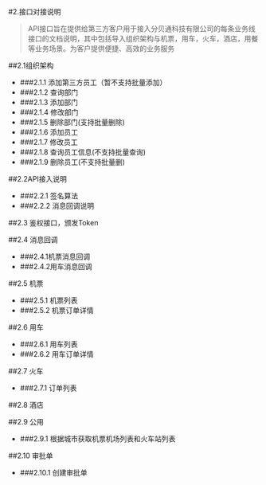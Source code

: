 #2.接口对接说明
>API接口旨在提供给第三方客户用于接入分贝通科技有限公司的每条业务线接口的文档说明，其中包括导入组织架构与机票，用车，火车，酒店，用餐等业务场景。为客户提供便捷、高效的业务服务

##2.1组织架构
- ###2.1.1 添加第三方员工（暂不支持批量添加）
- ###2.1.2 查询部门
- ###2.1.3 添加部门
- ###2.1.4 修改部门
- ###2.1.5 删除部门(支持批量删除)
- ###2.1.6 添加员工
- ###2.1.7 修改员工
- ###2.1.8 查询员工信息(不支持批量查询)
- ###2.1.9 删除员工(不支持批量删)

##2.2API接入说明
- ###2.2.1 签名算法
- ###2.2.2 消息回调说明

##2.3 鉴权接口，颁发Token

##2.4 消息回调

- ###2.4.1机票消息回调
- ###2.4.2用车消息回调

##2.5 机票
- ###2.5.1 机票列表
- ###2.5.2 机票订单详情

##2.6 用车
 - ###2.6.1 用车列表
 - ###2.6.2 用车订单详情
 
##2.7 火车
- ###2.7.1 订单列表

##2.8 酒店

##2.9 公用
- ###2.9.1 根据城市获取机票机场列表和火车站列表

##2.10 审批单
- ###2.10.1 创建审批单